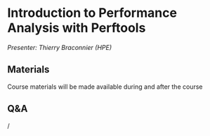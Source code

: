 # Introduction to Performance Analysis with Perftools

*Presenter: Thierry Braconnier (HPE)*


## Materials

Course materials will be made available during and after the course

<!--
Temporary location of materials (for the lifetime of the training project):

-   Slides: `/project/project_465002175/Slides/HPE/02_introduction_to_performance_analysis_with_perftools.pdf`
-->

<!--
Archived materials on LUMI:

-   Slides: `/appl/local/training/paow-20251022/files/LUMI-paow-20251022-1_02_introduction_to_performance_analysis_with_perftools.pdf`

-   Recording: `/appl/local/training/paow-20251022/recordings/1_02_Perftools.mp4`

These materials can only be distributed to actual users of LUMI (active user account).
-->

## Q&A

/

